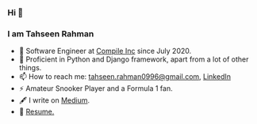 ### Hi 👋 
### I am Tahseen Rahman

- 💼  Software Engineer at [Compile Inc](https://www.compile.com) since July 2020.
- 🌱  Proficient in Python and Django framework, apart from a lot of other things.
- 📫  How to reach me: tahseen.rahman0996@gmail.com, [LinkedIn](https://www.linkedin.com/in/tahseen09)
- ⚡ Amateur Snooker Player and a Formula 1 fan.
- 🖋 I write on [Medium](https://tahseen-rahman.medium.com/).
- 🔖 [Resume.](https://github.com/tahseen09/tahseen09/blob/main/Resume(Tahseen_Rahman).pdf)
